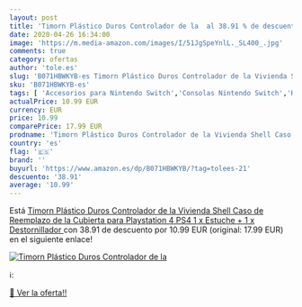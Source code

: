 ```yaml
---
layout: post
title: 'Timorn Plástico Duros Controlador de la  al 38.91 % de descuento'
date: 2020-04-26 16:34:00
image: 'https://m.media-amazon.com/images/I/51JgSpeYnlL._SL400_.jpg'
comments: true
category: ofertas
author: 'tole.es'
slug: 'B071HBWKYB-es Timorn Plástico Duros Controlador de la Vivienda Shell...'
sku: 'B071HBWKYB-es'
tags: [ 'Accesorios para Nintendo Switch','Consolas Nintendo Switch','Hardware y juegos para Nintendo Switch','Juegos para Nintendo Switch','Mandos para Nintendo Switch','Videojuegos','playstation','ps4', ]
actualPrice: 10.99 EUR
currency: EUR
price: 10.99
comparePrice: 17.99 EUR
prodname: 'Timorn Plástico Duros Controlador de la Vivienda Shell Caso de Reemplazo de la Cubierta para Playstation 4 PS4  1 x Estuche + 1 x Destornillador '
country: 'es'
flag: '🇪🇸'
brand: ''
buyurl: 'https://www.amazon.es/dp/B071HBWKYB/?tag=tolees-21'
descuento: '38.91'
average: '10.99'
---
```


Está [Timorn Plástico Duros Controlador de la Vivienda Shell Caso de Reemplazo de la Cubierta para Playstation 4 PS4  1 x Estuche + 1 x Destornillador ](https://www.amazon.es/dp/B071HBWKYB/?tag=tolees-21) con 38.91 de descuento por 10.99 EUR (original: 17.99 EUR) en el siguiente enlace!

[![Timorn Plástico Duros Controlador de la ](https://m.media-amazon.com/images/I/51JgSpeYnlL._SL400_.jpg)](https://www.amazon.es/dp/B071HBWKYB/?tag=tolees-21)

ℹ️:


[🛒 Ver la oferta!!](https://www.amazon.es/dp/B071HBWKYB/?tag=tolees-21)

